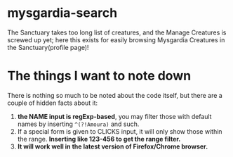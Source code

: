 # mysgardia-search
The Sanctuary takes too long list of creatures, and the Manage Creatures is screwed up yet; here this exists for easily browsing Mysgardia Creatures in the Sanctuary(profile page)!

# The things I want to note down
There is nothing so much to be noted about the code itself, but there are a couple of hidden facts about it:
1. **the NAME input is regExp-based**, you may filter those with default names by inserting <code>^(?!Amoura)</code> and such.
2. If a special form is given to CLICKS input, it will only show those within the range. **Inserting like 123-456 to get the range filter.**
3. **It will work well in the latest version of Firefox/Chrome browser.**
